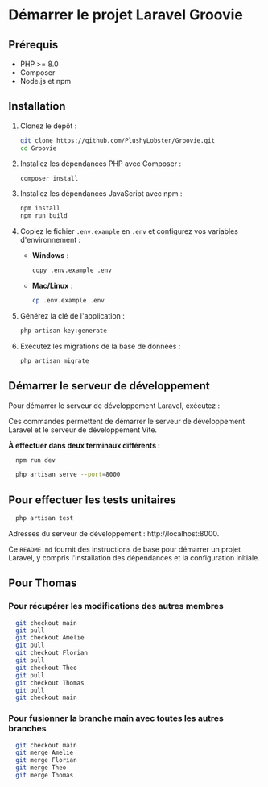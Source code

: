 # Démarrer le projet Laravel Groovie

## Prérequis

- PHP >= 8.0
- Composer
- Node.js et npm

## Installation

1. Clonez le dépôt :
    ```bash
    git clone https://github.com/PlushyLobster/Groovie.git
    cd Groovie
    ```

2. Installez les dépendances PHP avec Composer :
    ```bash
    composer install
    ```

3. Installez les dépendances JavaScript avec npm :
    ```bash
    npm install
    npm run build
    ```

4. Copiez le fichier `.env.example` en `.env` et configurez vos variables d'environnement :

    - **Windows** :
        ```bash
        copy .env.example .env
        ```

    - **Mac/Linux** :
        ```bash
        cp .env.example .env
        ```

5. Générez la clé de l'application :
    ```bash
    php artisan key:generate
    ```

6. Exécutez les migrations de la base de données :
    ```bash
    php artisan migrate
    ```

## Démarrer le serveur de développement

Pour démarrer le serveur de développement Laravel, exécutez :

Ces commandes permettent de démarrer le serveur de développement Laravel et le serveur de développement Vite.

**À effectuer dans deux terminaux différents :**
```bash
  npm run dev
```
```bash
  php artisan serve --port=8000
```
## Pour effectuer les tests unitaires
```bash
  php artisan test
```

Adresses du serveur de développement :
http://localhost:8000.


Ce `README.md` fournit des instructions de base pour démarrer 
un projet Laravel, y compris l'installation des dépendances et 
la configuration initiale.


## Pour Thomas
### Pour récupérer les modifications des autres membres
```bash
  git checkout main
  git pull
  git checkout Amelie
  git pull
  git checkout Florian
  git pull
  git checkout Theo
  git pull
  git checkout Thomas
  git pull
  git checkout main
```
### Pour fusionner la branche main avec toutes les autres branches
```bash
  git checkout main
  git merge Amelie
  git merge Florian
  git merge Theo
  git merge Thomas
```
